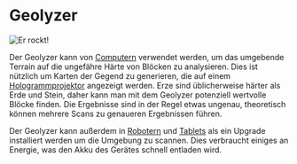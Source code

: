 # Geolyzer

![Er rockt!](oredict:opencomputers:geolyzer)

Der Geolyzer kann von [Computern](../general/computer.md) verwendet werden, um das umgebende Terrain auf die ungefähre Härte von Blöcken zu analysieren. Dies ist nützlich um Karten der Gegend zu generieren, die auf einem [Hologrammprojektor](hologram1.md) angezeigt werden. Erze sind üblicherweise härter als Erde und Stein, daher kann man mit dem Geolyzer potenziell wertvolle Blöcke finden. Die Ergebnisse sind in der Regel etwas ungenau, theoretisch können mehrere Scans zu genaueren Ergebnissen führen.

Der Geolyzer kann außerdem in [Robotern](robot.md) und [Tablets](../item/tablet.md) als ein Upgrade installiert werden um die Umgebung zu scannen. Dies verbraucht einiges an Energie, was den Akku des Gerätes schnell entladen wird.

